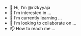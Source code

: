 - 👋 Hi, I’m @rizkyyaja
- 👀 I’m interested in ...
- 🌱 I’m currently learning ...
- 💞️ I’m looking to collaborate on ...
- 📫 How to reach me ...

<!---
rizkyyaja/rizkyyaja is a ✨ special ✨ repository because its `README.md` (this file) appears on your GitHub profile.
You can click the Preview link to take a look at your changes.
--->
